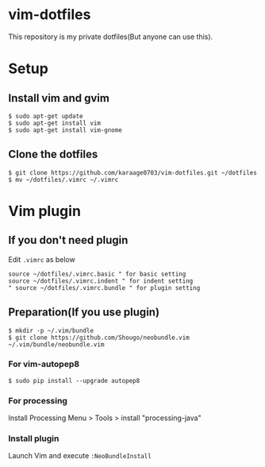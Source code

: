 # vim-dotfiles
This repository is my private dotfiles(But anyone can use this).

# Setup
## Install vim and gvim
~~~~
$ sudo apt-get update
$ sudo apt-get install vim
$ sudo apt-get install vim-gnome
~~~~

## Clone the dotfiles

~~~~
$ git clone https://github.com/karaage0703/vim-dotfiles.git ~/dotfiles
$ mv ~/dotfiles/.vimrc ~/.vimrc
~~~~

# Vim plugin
## If you don't need plugin
Edit `.vimrc` as below

~~~~
source ~/dotfiles/.vimrc.basic " for basic setting
source ~/dotfiles/.vimrc.indent " for indent setting
" source ~/dotfiles/.vimrc.bundle " for plugin setting
~~~~

## Preparation(If you use plugin)
~~~~
$ mkdir -p ~/.vim/bundle
$ git clone https://github.com/Shougo/neobundle.vim ~/.vim/bundle/neobundle.vim
~~~~


### For vim-autopep8
~~~~
$ sudo pip install --upgrade autopep8
~~~~

### For processing
Install Processing
Menu > Tools > install "processing-java"

### Install plugin

Launch Vim and execute `:NeoBundleInstall`


